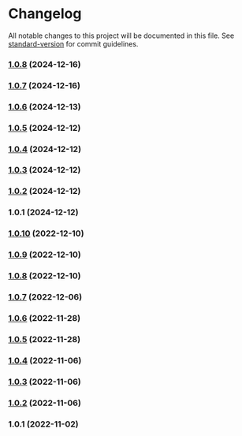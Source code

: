 # Changelog

All notable changes to this project will be documented in this file. See [standard-version](https://github.com/conventional-changelog/standard-version) for commit guidelines.

### [1.0.8](https://github.com/sys13/bbcli/compare/v1.0.7...v1.0.8) (2024-12-16)

### [1.0.7](https://github.com/sys13/bbcli/compare/v1.0.6...v1.0.7) (2024-12-16)

### [1.0.6](https://github.com/sys13/bbcli/compare/v1.0.5...v1.0.6) (2024-12-13)

### [1.0.5](https://github.com/sys13/bbcli/compare/v1.0.4...v1.0.5) (2024-12-12)

### [1.0.4](https://github.com/sys13/bbcli/compare/v1.0.3...v1.0.4) (2024-12-12)

### [1.0.3](https://github.com/sys13/bbcli/compare/v1.0.2...v1.0.3) (2024-12-12)

### [1.0.2](https://github.com/sys13/bbcli/compare/v1.0.1...v1.0.2) (2024-12-12)

### 1.0.1 (2024-12-12)

### [1.0.10](https://github.com/sys13/bildengine/compare/v1.0.9...v1.0.10) (2022-12-10)

### [1.0.9](https://github.com/sys13/bildengine/compare/v1.0.8...v1.0.9) (2022-12-10)

### [1.0.8](https://github.com/sys13/bildengine/compare/v1.0.7...v1.0.8) (2022-12-10)

### [1.0.7](https://github.com/sys13/bildengine/compare/v1.0.6...v1.0.7) (2022-12-06)

### [1.0.6](https://github.com/sys13/bildengine/compare/v1.0.5...v1.0.6) (2022-11-28)

### [1.0.5](https://github.com/sys13/bildengine/compare/v1.0.4...v1.0.5) (2022-11-28)

### [1.0.4](https://github.com/sys13/bildengine/compare/v1.0.3...v1.0.4) (2022-11-06)

### [1.0.3](https://github.com/sys13/bildengine/compare/v1.0.2...v1.0.3) (2022-11-06)

### [1.0.2](https://github.com/sys13/bildengine/compare/v1.0.1...v1.0.2) (2022-11-06)

### 1.0.1 (2022-11-02)
